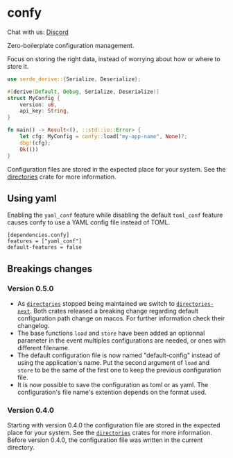# confy

Chat with us: [Discord](https://discord.gg/dwq4Zme)

Zero-boilerplate configuration management.

Focus on storing the right data, instead of worrying about how or where to store it.

```rust
use serde_derive::{Serialize, Deserialize};

#[derive(Default, Debug, Serialize, Deserialize)]
struct MyConfig {
    version: u8,
    api_key: String,
}

fn main() -> Result<(), ::std::io::Error> {
    let cfg: MyConfig = confy::load("my-app-name", None)?;
    dbg!(cfg);
    Ok(())
}
```

Configuration files are stored in the expected place
for your system. See the [directories] crate for more
information.

[directories]: https://docs.rs/directories

## Using yaml
Enabling the `yaml_conf` feature while disabling the default `toml_conf`
feature causes confy to use a YAML config file instead of TOML.

```
[dependencies.confy]
features = ["yaml_conf"]
default-features = false
```

## Breakings changes
### Version 0.5.0
* As [`directories`] stopped being maintained we switch to [`directories-next`]. Both crates released a breaking change regarding default configuration path change on macos. For further information check their changelog.
* The base functions `load` and `store` have been added an optionnal parameter in the event multiples configurations are needed, or ones with different filename.
* The default configuration file is now named "default-config" instead of using the application's name. Put the second argument of `load` and `store` to be the same of the first one to keep the previous configuration file.
* It is now possible to save the configuration as toml or as yaml. The configuration's file name's extention depends on the format used.

### Version 0.4.0
Starting with version 0.4.0 the configuration file are stored in the expected place for your system. See the [`directories`] crates for more information.
Before version 0.4.0, the configuration file was written in the current directory.

[`directories`]: https://crates.io/crates/directories
[`directories-next`]: https://crates.io/crates/directories-next

